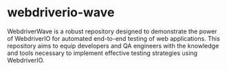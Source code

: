 # webdriverio-wave
WebdriverWave is a robust repository designed to demonstrate the power of WebdriverIO for automated end-to-end testing of web applications. This repository aims to equip developers and QA engineers with the knowledge and tools necessary to implement effective testing strategies using WebdriverIO.
